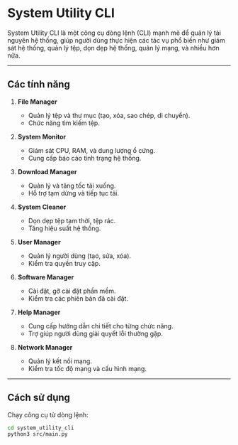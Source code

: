 # System Utility CLI

System Utility CLI là một công cụ dòng lệnh (CLI) mạnh mẽ để quản lý tài nguyên hệ thống, giúp người dùng thực hiện các tác vụ phổ biến như giám sát hệ thống, quản lý tệp, dọn dẹp hệ thống, quản lý mạng, và nhiều hơn nữa.

---

## **Các tính năng**
1. **File Manager**  
   - Quản lý tệp và thư mục (tạo, xóa, sao chép, di chuyển).  
   - Chức năng tìm kiếm tệp.

2. **System Monitor**  
   - Giám sát CPU, RAM, và dung lượng ổ cứng.  
   - Cung cấp báo cáo tình trạng hệ thống.

3. **Download Manager**  
   - Quản lý và tăng tốc tải xuống.  
   - Hỗ trợ tạm dừng và tiếp tục tải.

4. **System Cleaner**  
   - Dọn dẹp tệp tạm thời, tệp rác.  
   - Tăng hiệu suất hệ thống.

5. **User Manager**  
   - Quản lý người dùng (tạo, sửa, xóa).  
   - Kiểm tra quyền truy cập.

6. **Software Manager**  
   - Cài đặt, gỡ cài đặt phần mềm.  
   - Kiểm tra các phiên bản đã cài đặt.

7. **Help Manager**  
   - Cung cấp hướng dẫn chi tiết cho từng chức năng.  
   - Trợ giúp người dùng giải quyết lỗi thường gặp.

8. **Network Manager**  
   - Quản lý kết nối mạng.  
   - Kiểm tra tốc độ mạng và cấu hình mạng.

---

## **Cách sử dụng**
Chạy công cụ từ dòng lệnh:
```bash
cd system_utility_cli 
python3 src/main.py
